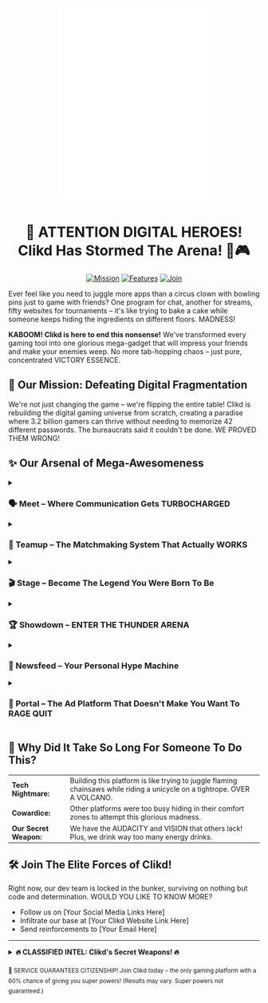 <p align="center">
  <img width="300" src="https://raw.githubusercontent.com/clikd-inc/.github/refs/heads/main/assets/logo.svg" alt="Clikd Logo">
</p>

<h1 align="center">👋 ATTENTION DIGITAL HEROES! Clikd Has Stormed The Arena! 🚀🎮</h1>

<p align="center">
  <a href="#mission"><img src="https://img.shields.io/badge/MISSION-CHAOS_ELIMINATION-blueviolet?style=for-the-badge" alt="Mission"></a>
  <a href="#features"><img src="https://img.shields.io/badge/FEATURES-EPICALLY_OVERPOWERED-ff69b4?style=for-the-badge" alt="Features"></a>
  <a href="#join"><img src="https://img.shields.io/badge/STATUS-ELITE_SQUAD-success?style=for-the-badge" alt="Join"></a>
</p>

<p>Ever feel like you need to juggle more apps than a circus clown with bowling pins just to game with friends? One program for chat, another for streams, fifty websites for tournaments – it's like trying to bake a cake while someone keeps hiding the ingredients on different floors. MADNESS!</p>

<p><strong>KABOOM! Clikd is here to end this nonsense!</strong> We've transformed every gaming tool into one glorious mega-gadget that will impress your friends and make your enemies weep. No more tab-hopping chaos – just pure, concentrated VICTORY ESSENCE.</p>

<h2 id="mission">🎯 Our Mission: Defeating Digital Fragmentation</h2>

<p>We're not just changing the game – we're flipping the entire table! Clikd is rebuilding the digital gaming universe from scratch, creating a paradise where 3.2 billion gamers can thrive without needing to memorize 42 different passwords. The bureaucrats said it couldn't be done. WE PROVED THEM WRONG!</p>

<h2 id="features">✨ Our Arsenal of Mega-Awesomeness</h2>

<details>
  <summary><h3>🗣️ Meet – Where Communication Gets TURBOCHARGED</h3></summary>
  <ul>
    <li>Text & voice channels so crisp you'll think your teammates are inside your head (scary, we know)</li>
    <li>Transform into a 2D avatar and strut around like you own the place – BECAUSE YOU DO!</li>
  </ul>
</details>

<details>
  <summary><h3>🤝 Teamup – The Matchmaking System That Actually WORKS</h3></summary>
  <ul>
    <li>Our AI doesn't just find teammates – it finds your GAMING SOULMATES</li>
    <li>No more teaming with players who think "strategy" means "run screaming directly at the enemy"</li>
  </ul>
</details>

<details>
  <summary><h3>🎬 Stage – Become The Legend You Were Born To Be</h3></summary>
  <ul>
    <li>Broadcast your epic victories (and hilarious fails) in crystal-clear HD</li>
    <li>Your streams magically appear everywhere like that one relative who shows up uninvited to EVERY family event</li>
  </ul>
</details>

<details>
  <summary><h3>🏆 Showdown – ENTER THE THUNDER ARENA</h3></summary>
  <ul>
    <li>Join official tournaments or create your own chaotic battleground</li>
    <li>Our anti-cheat system is watching... ALWAYS WATCHING</li>
  </ul>
</details>

<details>
  <summary><h3>📰 Newsfeed – Your Personal Hype Machine</h3></summary>
  <ul>
    <li>All the gaming goodness injected directly into your eyeballs</li>
    <li>Our AI knows what you want before YOU know what you want (not creepy at all!)</li>
  </ul>
</details>

<details>
  <summary><h3>📢 Portal – The Ad Platform That Doesn't Make You Want To RAGE QUIT</h3></summary>
  <ul>
    <li>Game devs and gear wizards can showcase their wares without the usual cringe</li>
    <li>Ads that actually match your interests? WHAT SORCERY IS THIS?</li>
  </ul>
</details>

<h2>🤔 Why Did It Take So Long For Someone To Do This?</h2>

<table>
  <tr>
    <td><strong>Tech Nightmare:</strong></td>
    <td>Building this platform is like trying to juggle flaming chainsaws while riding a unicycle on a tightrope. OVER A VOLCANO.</td>
  </tr>
  <tr>
    <td><strong>Cowardice:</strong></td>
    <td>Other platforms were too busy hiding in their comfort zones to attempt this glorious madness.</td>
  </tr>
  <tr>
    <td><strong>Our Secret Weapon:</strong></td>
    <td>We have the AUDACITY and VISION that others lack! Plus, we drink way too many energy drinks.</td>
  </tr>
</table>

<h2 id="join">🛠️ Join The Elite Forces of Clikd!</h2>

<p>Right now, our dev team is locked in the bunker, surviving on nothing but code and determination. WOULD YOU LIKE TO KNOW MORE?</p>
<ul>
  <li>Follow us on [Your Social Media Links Here]</li>
  <li>Infiltrate our base at [Your Clikd Website Link Here]</li>
  <li>Send reinforcements to [Your Email Here]</li>
</ul>

<hr>

<details>
  <summary><strong>🔥 CLASSIFIED INTEL: Clikd's Secret Weapons! 🔥</strong></summary>
  <br>
  <ol>
    <li><strong>The Swiss Army Knife of Gaming:</strong> We've combined more tools than that weird multi-gadget your uncle got from a late-night infomercial.</li>
    <li><strong>2D Social Paradise:</strong> It's like your favorite cartoon world, but YOU'RE the main character!</li>
    <li><strong>Matchmaking Miracle:</strong> Our AI doesn't just read stats – it reads SOULS. (Legal disclaimer: no actual soul-reading technology used)</li>
    <li><strong>AI Everywhere:</strong> We've deployed more artificial intelligence than a sci-fi movie where the robots definitely DON'T take over.</li>
    <li><strong>Seamless Experience:</strong> Switch between features faster than your friend switches excuses for losing.</li>
    <li><strong>Ad Revolution:</strong> The only place where ads might actually make you say "Hey, that's pretty cool" instead of "MAKE IT STOP!"</li>
  </ol>
</details>

<sub>🤫 SERVICE GUARANTEES CITIZENSHIP! Join Clikd today – the only gaming platform with a 60% chance of giving you super powers! (Results may vary. Super powers not guaranteed.)</sub>
